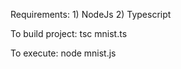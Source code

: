 Requirements:
    1) NodeJs
    2) Typescript

To build project:
    tsc mnist.ts

To execute:
    node mnist.js
